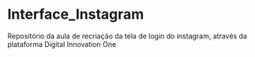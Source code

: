 # Interface_Instagram
 Repositório da aula de recriação da tela de login do instagram, através da plataforma Digital Innovation One
